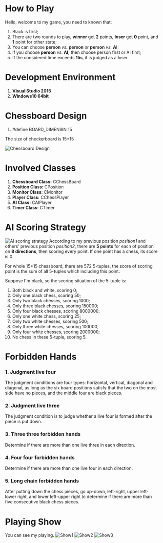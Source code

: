 # How to Play

Hello, welcome to my game, you need to known that:

1. Black is first;
2. There are two rounds to play, **winner** get **2** points, **loser** get **0** point, and **1** point for other state;
3. You can choose **person** *vs.* **person** or **person** *vs.* **AI**;
4. If you choose  **person** *vs.* **AI**, then choose person first or AI first;
5. If the considered time exceeds **15s**, it is judged as a loser.

# Development Environment
1. **Visual Studio 2015**
2. **Windows10 64bit**

# Chessboard Design
1. #define BOARD_DIMENSIN 15

The size of checkerboard is 15*15

![Chessboard Design](https://img-blog.csdnimg.cn/2020072023171333.png)
# Involved Classes
1. **Chessboard Class:** CChessBoard
2. **Position Class:** CPosition
3. **Monitor Class:** CMonitor
4. **Player Class:** CChessPlayer
5. **AI Class:** CAIPlayer
6. **Timer Class:** CTimer

# AI Scoring Strategy
![AI scoring strategy](https://img-blog.csdnimg.cn/20200720232245396.png)
According to my previous position *position1* and others' previous position *position2*, there are **5 points** for each of position on **8 directions**, then scoring every point. If one point has a chess, its score is 0.

For whole 15*15 chessboard, there are 572 5-tuples, the score of scoring point is the sum of all 5-tuples which including this point.

Suppose I'm black, so the scoring situation of the 5-tuple is:
1. Both black and white, scoring 0;
2. Only one black chess, scoring 50;
3. Only two black chesses, scoring 1000;
4. Only three black chesses, scoring 150000;
5. Only four black chesses, scoring 8000000;
6. Only one white chess, scoring 25;
7. Only two white chesses, scoring 500;
8. Only three white chesses, scoring 100000;
9. Only four white chesses, scoring 2000000;
10. No chess in these 5-tuple, scoring 5.

# Forbidden Hands
### 1. Judgment live four
The judgment conditions are four types: horizontal, vertical, diagonal and diagonal, as long as the six board positions satisfy that the two on the most side have no pieces, and the middle four are black pieces.
### 2. Judgment live three
The judgment condition is to judge whether a live four is formed after the piece is put down.
### 3. Three three forbidden hands
Determine if there are more than one live three in each direction.
### 4. Four four forbidden hands
Determine if there are more than one live four in each direction.
### 5. Long chain forbidden hands
After putting down the chess pieces, go up-down, left-right, upper left-lower right, and lower left-upper right to determine if there are more than five consecutive black chess pieces.

# Playing Show
You can see my playing.
![Show1](https://img-blog.csdnimg.cn/20200720235528639.png)
![Show2](https://img-blog.csdnimg.cn/20200720235544918.png)
![Show3](https://img-blog.csdnimg.cn/20200720235627378.png)

